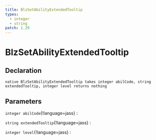 ```yaml
---
title: BlzSetAbilityExtendedTooltip
types:
  - integer
  - string
patch: 1.29
---
```


# BlzSetAbilityExtendedTooltip

## Declaration

```jass
native BlzSetAbilityExtendedTooltip takes integer abilCode, string extendedTooltip, integer level returns nothing
```

## Parameters
`integer abilCode`{!language=jass}
: 

`string extendedTooltip`{!language=jass}
: 

`integer level`{!language=jass}
: 
